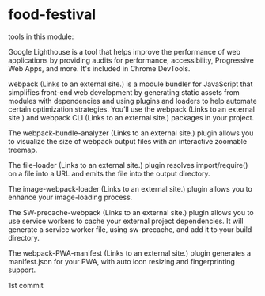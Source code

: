 # food-festival
tools in this module:

Google Lighthouse is a tool that helps improve the performance of web applications by providing audits for performance, accessibility, Progressive Web Apps, and more. It's included in Chrome DevTools.

webpack (Links to an external site.) is a module bundler for JavaScript that simplifies front-end web development by generating static assets from modules with dependencies and using plugins and loaders to help automate certain optimization strategies. You’ll use the webpack (Links to an external site.) and webpack CLI (Links to an external site.) packages in your project.

The webpack-bundle-analyzer (Links to an external site.) plugin allows you to visualize the size of webpack output files with an interactive zoomable treemap.

The file-loader (Links to an external site.) plugin resolves import/require() on a file into a URL and emits the file into the output directory.

The image-webpack-loader (Links to an external site.) plugin allows you to enhance your image-loading process.

The SW-precache-webpack (Links to an external site.) plugin allows you to use service workers to cache your external project dependencies. It will generate a service worker file, using sw-precache, and add it to your build directory.

The webpack-PWA-manifest (Links to an external site.) plugin generates a manifest.json for your PWA, with auto icon resizing and fingerprinting support.

1st commit
